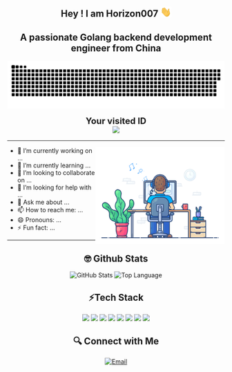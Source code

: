 <p align="center">
<h2 height="200px" align="center">Hey ! I am Horizon007 <img src="images/Hi.gif" width="25"></h2>
<h2 align="center">A passionate Golang backend development engineer from China</h3>
</p>

<p align="center">
    <a href=#><img src="images/contributions.svg"></a>
</p>

<p align="center">
    <span style="font-size: 20px; font-weight: bold;">Your visited ID</span> <br>
    <img src="https://profile-counter.glitch.me/Horizon007/count.svg" />
</p>

---

<img align="right" alt="GIF" src="images/dev-working.gif" width="300"/>

- 🔭 I’m currently working on ...
- 🌱 I’m currently learning ...
- 👯 I’m looking to collaborate on ...
- 🤔 I’m looking for help with ...
- 💬 Ask me about ...
- 📫 How to reach me: ...
- 😄 Pronouns: ...
- ⚡ Fun fact: ...
  
----

<p align="center">
<h2 height="200px" align="center">🤓 Github Stats </h2>
<p align="center">
    <img alt="GitHub Stats" src="https://github-readme-stats.vercel.app/api?username=Horizon007&show_icons=true&hide=issues&icon_color=000000&hide_border=true&title_color=5391FE&text_color=555">
    <img alt="Top Language" src="https://github-readme-stats.vercel.app/api/top-langs/?username=Horizon007&hide=html,&hide_border=true&title_color=5391FE&text_color=555">
</p>
<p align="center">
<h2 height="200px" align="center">⚡Tech Stack</h2>
<p align="center">
    <code><img src="https://img.shields.io/badge/-Golang-black?style=for-the-badge&logo=go"/></code>
    <code><img src="https://img.shields.io/badge/-MySQL-black?style=for-the-badge&logo=mysql"/></code>
    <code><img src="https://img.shields.io/badge/-Redis-black?style=for-the-badge&logo=redis"/></code>
    <code><img src="https://img.shields.io/badge/-Docker-black?style=for-the-badge&logo=docker"/></code>
    <code><img src="https://img.shields.io/badge/-Kubernetes-black?style=for-the-badge&logo=kubernetes"/></code>
    <code><img src="https://img.shields.io/badge/-Linux-black?style=for-the-badge&logo=linux"/></code>
    <code><img src="https://img.shields.io/badge/-Git-black?style=for-the-badge&logo=git"/></code>
    <code><img src="https://img.shields.io/badge/-Gin-black?style=for-the-badge&logo=gin"/></code>
</p>

<p align="center">
<h2 height="200px" align="center">🔍 Connect with Me</h2>
<p align="center">
<a href="mailto:1311047170@qq.com"><img alt="Email" src="https://img.shields.io/badge/Email-1311047170@qq.com-blue?style=flat-square&logo=gmail"></a>
</p>



